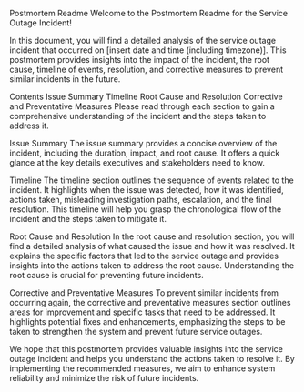 Postmortem Readme
Welcome to the Postmortem Readme for the Service Outage Incident!

In this document, you will find a detailed analysis of the service outage incident that occurred on [insert date and time (including timezone)]. This postmortem provides insights into the impact of the incident, the root cause, timeline of events, resolution, and corrective measures to prevent similar incidents in the future.

Contents
Issue Summary
Timeline
Root Cause and Resolution
Corrective and Preventative Measures
Please read through each section to gain a comprehensive understanding of the incident and the steps taken to address it.

Issue Summary
The issue summary provides a concise overview of the incident, including the duration, impact, and root cause. It offers a quick glance at the key details executives and stakeholders need to know.

Timeline
The timeline section outlines the sequence of events related to the incident. It highlights when the issue was detected, how it was identified, actions taken, misleading investigation paths, escalation, and the final resolution. This timeline will help you grasp the chronological flow of the incident and the steps taken to mitigate it.

Root Cause and Resolution
In the root cause and resolution section, you will find a detailed analysis of what caused the issue and how it was resolved. It explains the specific factors that led to the service outage and provides insights into the actions taken to address the root cause. Understanding the root cause is crucial for preventing future incidents.

Corrective and Preventative Measures
To prevent similar incidents from occurring again, the corrective and preventative measures section outlines areas for improvement and specific tasks that need to be addressed. It highlights potential fixes and enhancements, emphasizing the steps to be taken to strengthen the system and prevent future service outages.

We hope that this postmortem provides valuable insights into the service outage incident and helps you understand the actions taken to resolve it. By implementing the recommended measures, we aim to enhance system reliability and minimize the risk of future incidents.
